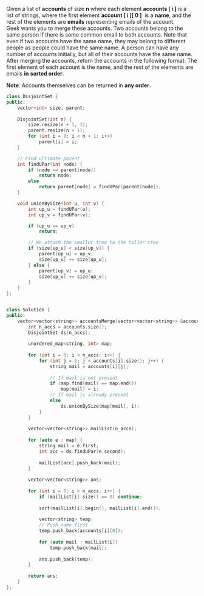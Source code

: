 Given a list of **accounts** of size **n** where each element **accounts [ i ]** is a list of strings, where the first element **account [ i ][ 0 ]**  is a **name**, and the rest of the elements are **emails** representing emails of the account.  
Geek wants you to merge these accounts. Two accounts belong to the same person if there is some common email to both accounts. Note that even if two accounts have the same name, they may belong to different people as people could have the same name. A person can have any number of accounts initially, but all of their accounts have the same name.  
After merging the accounts, return the accounts in the following format: The first element of each account is the name, and the rest of the elements are emails **in** **sorted order**.

**Note**: Accounts themselves can be returned in **any order**.

```cpp
class DisjointSet {
public:
    vector<int> size, parent;
 
    DisjointSet(int n) {
        size.resize(n + 1, 1);
        parent.resize(n + 1);
        for (int i = 0; i < n + 1; i++)
            parent[i] = i;
    }

    // Find ultimate parent
    int findUPar(int node) {
        if (node == parent[node])
            return node;
        else
            return parent[node] = findUPar(parent[node]);
    }

    void unionBySize(int u, int v) {
        int up_u = findUPar(u);
        int up_v = findUPar(v);

        if (up_u == up_v)
            return;

        // We attach the smaller tree to the taller tree
        if (size[up_u] < size[up_v]) {
            parent[up_u] = up_v;
            size[up_v] += size[up_u];
        } else {
            parent[up_v] = up_u;
            size[up_u] += size[up_v];
        }
    }
};


class Solution {
public:
    vector<vector<string>> accountsMerge(vector<vector<string>> &accounts) {
        int n_accs = accounts.size();
        DisjointSet ds(n_accs);
        
        unordered_map<string, int> map;
        
        for (int i = 0; i < n_accs; i++) {
            for (int j = 1; j < accounts[i].size(); j++) {  
                string mail = accounts[i][j];  
                
                // If mail is not present
                if (map.find(mail) == map.end())
                    map[mail] = i;
                // If mail is already present
                else
                    ds.unionBySize(map[mail], i);
            }
        }
        
        vector<vector<string>> mailList(n_accs); 
        
        for (auto e : map) {
            string mail = e.first;
            int acc = ds.findUPar(e.second);
            
            mailList[acc].push_back(mail);
        }
        
        vector<vector<string>> ans;
        
        for (int i = 0; i < n_accs; i++) { 
            if (mailList[i].size() == 0) continue;  
            
            sort(mailList[i].begin(), mailList[i].end());
            
            vector<string> temp;
            // Push name first
            temp.push_back(accounts[i][0]);
            
            for (auto mail : mailList[i])
                temp.push_back(mail);
                
            ans.push_back(temp);
        }
        
        return ans;
    }
};
```